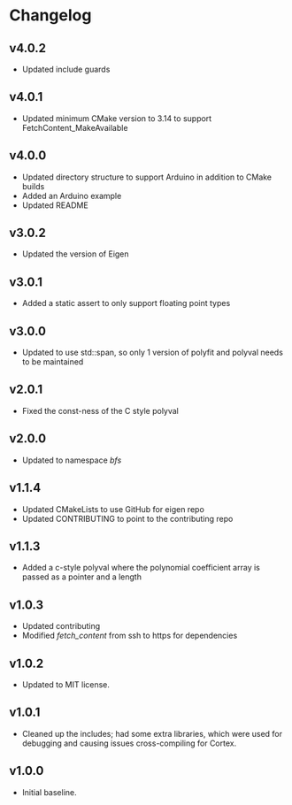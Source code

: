 # Changelog

## v4.0.2
- Updated include guards

## v4.0.1
- Updated minimum CMake version to 3.14 to support FetchContent_MakeAvailable

## v4.0.0
- Updated directory structure to support Arduino in addition to CMake builds
- Added an Arduino example
- Updated README

## v3.0.2
- Updated the version of Eigen

## v3.0.1
- Added a static assert to only support floating point types

## v3.0.0
- Updated to use std::span, so only 1 version of polyfit and polyval needs to be maintained

## v2.0.1
- Fixed the const-ness of the C style polyval

## v2.0.0
- Updated to namespace *bfs*

## v1.1.4
- Updated CMakeLists to use GitHub for eigen repo
- Updated CONTRIBUTING to point to the contributing repo

## v1.1.3
- Added a c-style polyval where the polynomial coefficient array is passed as a pointer and a length

## v1.0.3
- Updated contributing
- Modified *fetch_content* from ssh to https for dependencies

## v1.0.2
- Updated to MIT license.

## v1.0.1
- Cleaned up the includes; had some extra libraries, which were used for debugging and causing issues cross-compiling for Cortex.

## v1.0.0
- Initial baseline.
